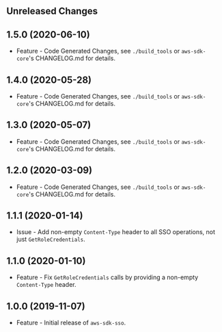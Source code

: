 Unreleased Changes
------------------

1.5.0 (2020-06-10)
------------------

* Feature - Code Generated Changes, see `./build_tools` or `aws-sdk-core`'s CHANGELOG.md for details.

1.4.0 (2020-05-28)
------------------

* Feature - Code Generated Changes, see `./build_tools` or `aws-sdk-core`'s CHANGELOG.md for details.

1.3.0 (2020-05-07)
------------------

* Feature - Code Generated Changes, see `./build_tools` or `aws-sdk-core`'s CHANGELOG.md for details.

1.2.0 (2020-03-09)
------------------

* Feature - Code Generated Changes, see `./build_tools` or `aws-sdk-core`'s CHANGELOG.md for details.

1.1.1 (2020-01-14)
------------------

* Issue - Add non-empty `Content-Type` header to all SSO operations, not just `GetRoleCredentials`.

1.1.0 (2020-01-10)
------------------

* Feature - Fix `GetRoleCredentials` calls by providing a non-empty `Content-Type` header.

1.0.0 (2019-11-07)
------------------

* Feature - Initial release of `aws-sdk-sso`.
